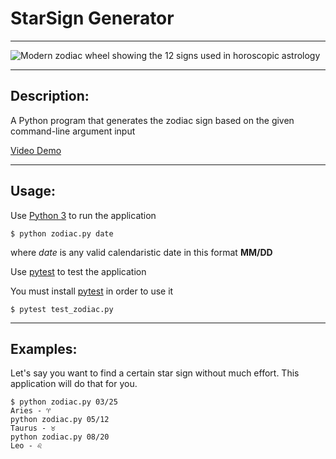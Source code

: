 # StarSign Generator

---

![Modern zodiac wheel showing the 12 signs used in horoscopic astrology](https://upload.wikimedia.org/wikipedia/commons/thumb/5/5e/Zodiac_%28PSF%29.png/1024px-Zodiac_%28PSF%29.png)

---

## Description:
A Python program that generates the zodiac sign based on the given command-line argument input

[Video Demo]()

---

## Usage:
Use [Python 3](https://www.python.org/) to run the application

`$ python zodiac.py date`

where *date* is any valid calendaristic date in this format **MM/DD**

Use [pytest](https://docs.pytest.org/en/7.3.x/getting-started.html) to test the application

You must install [pytest](https://docs.pytest.org/en/7.3.x/getting-started.html) in order to use it

`$ pytest test_zodiac.py`

---

## Examples:
Let's say you want to find a certain star sign without much effort. This application will do that for you.
```
$ python zodiac.py 03/25
Aries - ♈︎
python zodiac.py 05/12
Taurus - ♉︎
python zodiac.py 08/20
Leo - ♌︎
```

